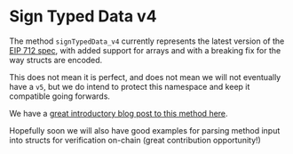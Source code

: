 # Sign Typed Data v4

The method `signTypedData_v4` currently represents the latest version of the
[EIP 712 spec](https://eips.ethereum.org/EIPS/eip-712), with added support for
arrays and with a breaking fix for the way structs are encoded. 

This does not mean it is perfect, and does not mean we will not eventually have
a `v5`, but we do intend to protect this namespace and keep it compatible going
forwards. 

We have a [great introductory blog post to this method
here](https://medium.com/metamask/eip712-is-coming-what-to-expect-and-how-to-use-it-bb92fd1a7a26). 

Hopefully soon we will also have good examples for parsing method input into
structs for verification on-chain (great contribution opportunity!) 

